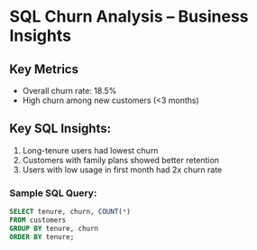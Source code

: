 # SQL Churn Analysis – Business Insights

## Key Metrics
- Overall churn rate: 18.5%
- High churn among new customers (<3 months)

## Key SQL Insights:
1. Long-tenure users had lowest churn
2. Customers with family plans showed better retention
3. Users with low usage in first month had 2x churn rate

### Sample SQL Query:
```sql
SELECT tenure, churn, COUNT(*) 
FROM customers 
GROUP BY tenure, churn
ORDER BY tenure;
